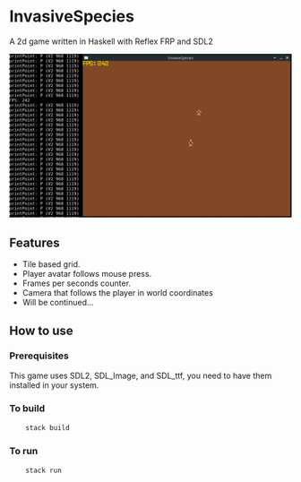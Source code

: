# InvasiveSpecies

A 2d game written in Haskell with Reflex FRP and SDL2 

![Example with open terminal](Example.png)

## Features

* Tile based grid.
* Player avatar follows mouse press.
* Frames per seconds counter.
* Camera that follows the player in world coordinates
* Will be continued...

## How to use

### Prerequisites

This game uses SDL2, SDL_Image, and SDL_ttf, you need to have them installed in your system.

### To build

```bash
    stack build
```

### To run

```bash
    stack run
